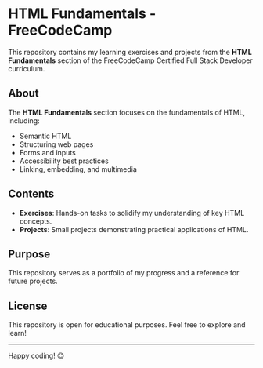 # HTML Fundamentals - FreeCodeCamp

This repository contains my learning exercises and projects from the **HTML Fundamentals** section of the FreeCodeCamp Certified Full Stack Developer curriculum.

## About
The **HTML Fundamentals** section focuses on the fundamentals of HTML, including:
- Semantic HTML
- Structuring web pages
- Forms and inputs
- Accessibility best practices
- Linking, embedding, and multimedia

## Contents
- **Exercises**: Hands-on tasks to solidify my understanding of key HTML concepts.
- **Projects**: Small projects demonstrating practical applications of HTML.

## Purpose
This repository serves as a portfolio of my progress and a reference for future projects.

## License
This repository is open for educational purposes. Feel free to explore and learn!

---

Happy coding! 😊

